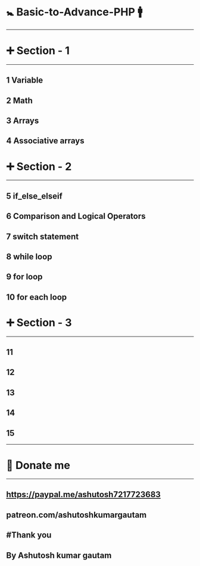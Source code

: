 # 🚼 Basic-to-Advance-PHP 🚹
-------------------------------
# ➕ Section - 1
------------------
1 Variable
----------
2 Math
--------
3 Arrays
---------
4 Associative arrays
-----------------------
# ➕ Section - 2
------------------
5 if_else_elseif
-----------------
6 Comparison and Logical Operators
------------------------------------
7 switch statement
-----------------
8 while loop
-----------------
9 for loop
-----------------
10 for each loop
-----------------
# ➕ Section - 3
-----------------
11
-----------------
12
-----------------
13
-----------------
14
-----------------
15
-----------------

----------------

# 🙏 Donate me 
------------------
https://paypal.me/ashutosh7217723683
--------------------------------------
patreon.com/ashutoshkumargautam
---------------------
#Thank you 
------------
By Ashutosh kumar gautam
---------------------------
